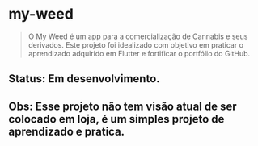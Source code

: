 # my-weed

> O My Weed é um app para a comercialização de Cannabis e seus derivados. Este projeto foi idealizado com objetivo em praticar o aprendizado adquirido em Flutter e fortificar o portfólio do GitHub.

## Status: Em desenvolvimento.

## Obs: Esse projeto não tem visão atual de ser colocado em loja, é um simples projeto de aprendizado e pratica.

